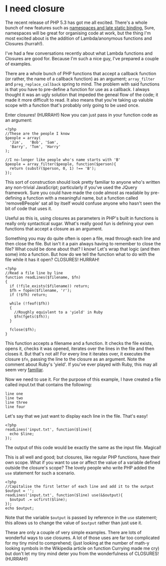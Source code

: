 # I need closure

The recent release of PHP 5.3 has got me all excited. There's a whole bunch of new features such as [namespaces and late static binding.](http://php.net/releases/5_3_0.php) Sure, namespaces will be great for organising code at work, but the thing I'm most excited about is the addition of Lambda/anonymous functions and Closures (hurrah!).

I've had a few conversations recently about what Lambda functions and Closures are good for. Because I'm such a nice guy, I've prepared a couple of examples.

There are a whole bunch of PHP functions that accept a callback function (or rather, the name of a callback function) as an argument; `array_filter` and `preg_replace_callback` spring to mind. The problem with said functions is that you have to pre-define a function for use as a callback. I always thought it was an ugly solution that impeded the geneal flow of the code; it made it more difficult to read. It also means that you're taking up valuble scope with a function that's probably only going to be used once.

Enter closures! (HURRAH!) Now you can just pass in your function code as an argument:


    <?php
    //These are the people I know
    $people = array(
      'Jim',   'Bob', 'Sam',
      'Barry', 'Tom', 'Harry'
    );
    
    //I no-longer like people who's name starts with 'B'
    $people = array_filter($people, function($person){
      return (substr($person, 0, 1) !== 'B');
    });


This sort of construction should look pretty familiar to anyone who's written any non-trivial JavaScript; particularly if you've used the JQuery framework. Sure you could have made the code almost as readable by pre-defining a function with a meaningful name, but a function called 'removeBPeople' sat all by itself would confuse anyone who hasn't seen the bit of code that uses it.

Useful as this is, using closures as parameters in PHP's built in functions is really only syntactical sugar. What's really good fun is defining your own functions that accept a closure as an argument.

Something you may do quite often is open a file, read through each line and then close the file. But isn't it a pain always having to remember to close the file? What could be done about that? I know! Let's wrap that logic (and then some) into a function. But how do we tell the function what to do with the file while it has it open? CLOSURES! HURRAH!


    <?php
    //Read a file line by line
    function readLines($filename, $fn)
    {
      if (!file_exists($filename)) return;
      $fh = fopen($filename, 'r');
      if (!$fh) return;
    
      while (!feof($fh))
      {
        //Roughly equivlent to a 'yield' in Ruby
        $fn(fgets($fh));
      }
    
      fclose($fh);
    }


This function accepts a filename and a function. It checks the file exists, opens it, checks it was opened, iterates over the lines in the file and then closes it. But that's not all! For every line it iterates over, it executes the closure `$fn`, passing the line to the closure as an argument. 
Note the comment about Ruby's 'yield'. If you've ever played with Ruby, this may all seem very [familiar](http://blog.rubybestpractices.com/posts/gregory/009-beautiful-blocks.html).

Now we need to use it. For the purpose of this example, I have created a file called input.txt that contains the following:

    line one
    line two
    line three
    line four


Let's say that we just want to display each line in the file. That's easy!


    <?php
    readLines('input.txt', function($line){
      echo $line;
    });


The output of this code would be exactly the same as the input file. Magical!

This is all well and good; but closures, like regular PHP functions, have their own scope. What if you want to use or affect the value of a variable defined outside the closure's scope? The lovely people who write PHP added the `use` statement for such a scenario.


    <?php
    //Capitalise the first letter of each line and add it to the output
    $output = '';
    readLines('input.txt', function($line) use(&$output){
      $output .= ucfirst($line);
    });
    echo $output;


Note that the variable `$output` is passed by reference in the `use` statement; this allows us to change the value of `$output` rather than just use it.

These are only a couple of very simple examples. There are lots of wonderful ways to use closures. A lot of those uses are far too complicated for my tiny mind to comprehend; (just looking at the number of math-y looking symbols in the Wikipedia article on function Currying made me cry) but don't let my tiny mind deter you from the wonderfulness of CLOSURES! (HURRAH!)